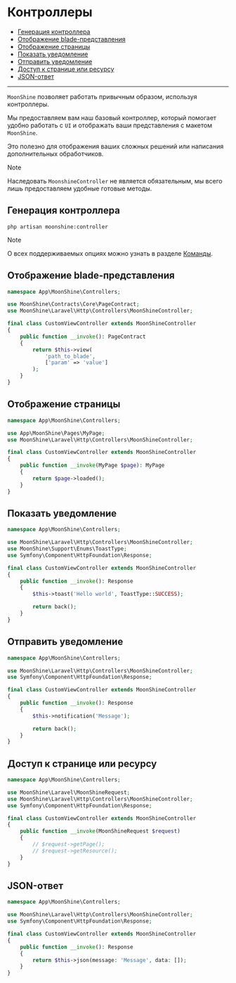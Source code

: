 # Контроллеры

- [Генерация контроллера](#generate-controller)
- [Отображение blade-представления](#show-blade-view)
- [Отображение страницы](#display-page)
- [Показать уведомление](#show-notification)
- [Отправить уведомление](#send-notification)
- [Доступ к странице или ресурсу](#access-a-page-or-resource)
- [JSON-ответ](#json-response)

---

`MoonShine` позволяет работать привычным образом, используя контроллеры.

Мы предоставляем вам наш базовый контроллер, который помогает удобно работать с `UI` и отображать ваши представления с макетом `MoonShine`.

Это полезно для отображения ваших сложных решений или написания дополнительных обработчиков.

> [!NOTE]
> Наследовать `MoonshineController` не является обязательным, мы всего лишь предоставляем удобные готовые методы.

<a name="generate-controller"></a>
## Генерация контроллера

```shell
php artisan moonshine:controller
```

> [!NOTE]
> О всех поддерживаемых опциях можно узнать в разделе [Команды](/docs/{{version}}/advanced/commands#controller).

<a name="show-blade-view"></a>
## Отображение blade-представления

```php
namespace App\MoonShine\Controllers;

use MoonShine\Contracts\Core\PageContract;
use MoonShine\Laravel\Http\Controllers\MoonShineController;

final class CustomViewController extends MoonShineController
{
    public function __invoke(): PageContract
    {
        return $this->view(
            'path_to_blade',
            ['param' => 'value']
        );
    }
}
```

<a name="display-page"></a>
## Отображение страницы

```php
namespace App\MoonShine\Controllers;

use App\MoonShine\Pages\MyPage;
use MoonShine\Laravel\Http\Controllers\MoonShineController;

final class CustomViewController extends MoonShineController
{
    public function __invoke(MyPage $page): MyPage
    {
        return $page->loaded();
    }
}
```

<a name="show-notification"></a>
## Показать уведомление

```php
namespace App\MoonShine\Controllers;

use MoonShine\Laravel\Http\Controllers\MoonShineController;
use MoonShine\Support\Enums\ToastType;
use Symfony\Component\HttpFoundation\Response;

final class CustomViewController extends MoonShineController
{
    public function __invoke(): Response
    {
        $this->toast('Hello world', ToastType::SUCCESS);

        return back();
    }
}
```

<a name="send-notification"></a>
## Отправить уведомление

```php
namespace App\MoonShine\Controllers;

use MoonShine\Laravel\Http\Controllers\MoonShineController;
use Symfony\Component\HttpFoundation\Response;

final class CustomViewController extends MoonShineController
{
    public function __invoke(): Response
    {
        $this->notification('Message');

        return back();
    }
}
```

<a name="access-a-page-or-resource"></a>
## Доступ к странице или ресурсу

```php
namespace App\MoonShine\Controllers;

use MoonShine\Laravel\MoonShineRequest;
use MoonShine\Laravel\Http\Controllers\MoonShineController;
use Symfony\Component\HttpFoundation\Response;

final class CustomViewController extends MoonShineController
{
    public function __invoke(MoonShineRequest $request)
    {
        // $request->getPage();
        // $request->getResource();
    }
}
```

<a name="json-response"></a>
## JSON-ответ

```php
namespace App\MoonShine\Controllers;

use MoonShine\Laravel\Http\Controllers\MoonShineController;
use Symfony\Component\HttpFoundation\Response;

final class CustomViewController extends MoonShineController
{
    public function __invoke(): Response
    {
        return $this->json(message: 'Message', data: []);
    }
}
```
